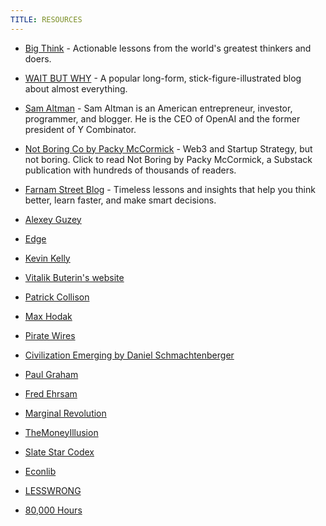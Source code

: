 ```yaml
---
TITLE: RESOURCES
---
```


- [Big Think](https://bigthink.com/) - Actionable lessons from the world's greatest thinkers and doers.

- [WAIT BUT WHY](https://waitbutwhy.com/archive) - A popular long-form, stick-figure-illustrated blog about almost everything.

- [Sam Altman](https://blog.samaltman.com/) - Sam Altman is an American entrepreneur, investor, programmer, and blogger. He is the CEO of OpenAI and the former president of Y Combinator.

- [Not Boring Co by Packy McCormick](https://www.notboring.co/) - Web3 and Startup Strategy, but not boring. Click to read Not Boring by Packy McCormick, a Substack publication with hundreds of thousands of readers.

- [Farnam Street Blog](https://fs.blog/) - Timeless lessons and insights that help you think better, learn faster, and make smart decisions.

- [Alexey Guzey](https://guzey.com/)

- [Edge](https://www.edge.org/)

- [Kevin Kelly](https://kk.org/thetechnium/)

- [Vitalik Buterin's website](https://vitalik.ca/)

- [Patrick Collison](https://patrickcollison.com/)

- [Max Hodak](https://maxhodak.com/)

- [Pirate Wires](https://www.piratewires.com/)

- [Civilization Emerging by Daniel Schmachtenberger](https://civilizationemerging.com/)

- [Paul Graham](http://www.paulgraham.com/)

- [Fred Ehrsam](https://fehrsam.xyz/)

- [Marginal Revolution](https://marginalrevolution.com/)

- [TheMoneyIllusion](https://www.themoneyillusion.com/)

- [Slate Star Codex](https://slatestarcodex.com/)

- [Econlib](https://www.econlib.org/) 

- [LESSWRONG](https://www.lesswrong.com/)

- [80,000 Hours](https://80000hours.org/latest/)
